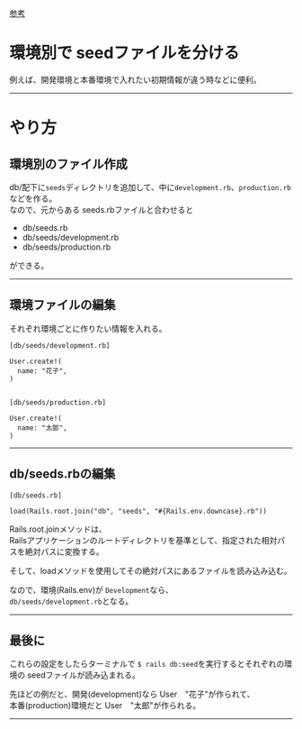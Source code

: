 [参考](https://zenn.dev/airiswim/articles/040640884120ab)

# 環境別で seedファイルを分ける
例えば、開発環境と本番環境で入れたい初期情報が違う時などに便利。
***

# やり方
## 環境別のファイル作成
db/配下に`seeds`ディレクトリを追加して、中に`development.rb`、`production.rb`などを作る。  
なので、元からある seeds.rbファイルと合わせると
- db/seeds.rb
- db/seeds/development.rb
- db/seeds/production.rb

ができる。
***

## 環境ファイルの編集
それぞれ環境ごとに作りたい情報を入れる。
~~~
[db/seeds/development.rb]

User.create!(
  name: "花子",
)


[db/seeds/production.rb]

User.create!(
  name: "太郎",
)
~~~
***

## db/seeds.rbの編集
~~~
[db/seeds.rb]

load(Rails.root.join("db", "seeds", "#{Rails.env.downcase}.rb"))
~~~
Rails.root.joinメソッドは、  
Railsアプリケーションのルートディレクトリを基準として、指定された相対パスを絶対パスに変換する。

そして、loadメソッドを使用してその絶対パスにあるファイルを読み込み込む。

なので、環境(Rails.env)が `Development`なら、  
`db/seeds/development.rb`となる。
***

## 最後に
これらの設定をしたらターミナルで `$ rails db:seed`を実行するとそれぞれの環境の seedファイルが読み込まれる。 

先ほどの例だと、開発(development)なら User　"花子"が作られて、  
本番(production)環境だと User　"太郎"が作られる。
***
